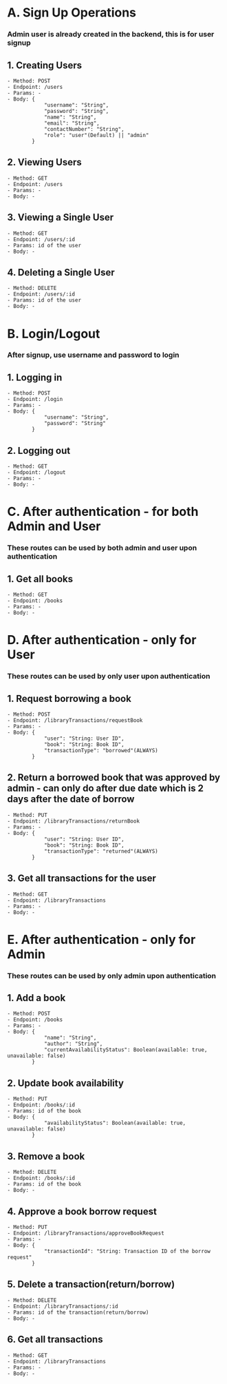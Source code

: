 # A. Sign Up Operations
### Admin user is already created in the backend, this is for user signup

## 1. Creating Users

    - Method: POST
    - Endpoint: /users
    - Params: -
    - Body: {
                "username": "String",
                "password": "String",
                "name": "String",
                "email": "String",
                "contactNumber": "String",
                "role": "user"(Default) || "admin"
            }

## 2. Viewing Users

    - Method: GET
    - Endpoint: /users
    - Params: -
    - Body: -

## 3. Viewing a Single User

    - Method: GET
    - Endpoint: /users/:id
    - Params: id of the user
    - Body: -

## 4. Deleting a Single User

    - Method: DELETE
    - Endpoint: /users/:id
    - Params: id of the user
    - Body: -


# B. Login/Logout
### After signup, use username and password to login

## 1. Logging in

    - Method: POST
    - Endpoint: /login
    - Params: -
    - Body: {
                "username": "String",
                "password": "String"
            }

## 2. Logging out

    - Method: GET
    - Endpoint: /logout
    - Params: -
    - Body: -


# C. After authentication - for both Admin and User
### These routes can be used by both admin and user upon authentication

## 1. Get all books

    - Method: GET
    - Endpoint: /books
    - Params: -
    - Body: -


# D. After authentication - only for User
### These routes can be used by only user upon authentication

## 1. Request borrowing a book

    - Method: POST
    - Endpoint: /libraryTransactions/requestBook
    - Params: -
    - Body: {
                "user": "String: User ID",
                "book": "String: Book ID",
                "transactionType": "borrowed"(ALWAYS)
            }

## 2. Return a borrowed book that was approved by admin - can only do after due date which is 2 days after the date of borrow

    - Method: PUT
    - Endpoint: /libraryTransactions/returnBook
    - Params: -
    - Body: {
                "user": "String: User ID",
                "book": "String: Book ID",
                "transactionType": "returned"(ALWAYS)
            }

## 3. Get all transactions for the user

    - Method: GET
    - Endpoint: /libraryTransactions
    - Params: -
    - Body: -


# E. After authentication - only for Admin
### These routes can be used by only admin upon authentication

## 1. Add a book

    - Method: POST
    - Endpoint: /books
    - Params: -
    - Body: {
                "name": "String",
                "author": "String",
                "currentAvailabilityStatus": Boolean(available: true, unavailable: false)
            }

## 2. Update book availability

    - Method: PUT
    - Endpoint: /books/:id
    - Params: id of the book
    - Body: {
                "availabilityStatus": Boolean(available: true, unavailable: false)
            }

## 3. Remove a book

    - Method: DELETE
    - Endpoint: /books/:id
    - Params: id of the book
    - Body: -

## 4. Approve a book borrow request

    - Method: PUT
    - Endpoint: /libraryTransactions/approveBookRequest
    - Params: -
    - Body: {
                "transactionId": "String: Transaction ID of the borrow request"
            }

## 5. Delete a transaction(return/borrow)

    - Method: DELETE
    - Endpoint: /libraryTransactions/:id
    - Params: id of the transaction(return/borrow)
    - Body: -

## 6. Get all transactions

    - Method: GET
    - Endpoint: /libraryTransactions
    - Params: -
    - Body: -